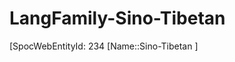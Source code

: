 ﻿---
type: LangFamily
tags: 
- Lang_Family
---

# LangFamily-Sino-Tibetan

[SpocWebEntityId: 234
[Name::Sino-Tibetan ]

